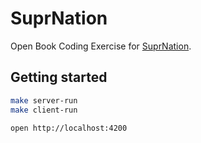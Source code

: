 # SuprNation

Open Book Coding Exercise for [SuprNation](http://suprnation.io/).

## Getting started

```sh
make server-run
make client-run

open http://localhost:4200
```
